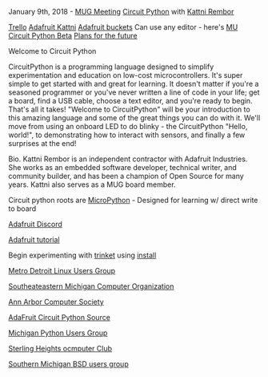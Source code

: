 
January 9th, 2018 - [MUG Meeting](http://www.mug.org/)
[Circuit Python](https://github.com/adafruit/circuitpython/releases) with [Kattni Rembor](https://detroitstartupweek2017.sched.com/speaker/kattni)

[Trello](https://trello.com/b/FNxnn9mt/michigan-usr-group-topics-speakers)
[Adafruit Kattni](https://learn.adafruit.com/users/kattni)
[Adafruit buckets](https://adafruit-circuit-python.s3.amazonaws.com/index.html?prefix=bin/0)
Can use any editor - here's [MU](https://github.com/adafruit?utf8=%E2%9C%93&q=mu+editor&type=&language=)
[Circuit Python Beta](https://blog.adafruit.com/2017/01/09/welcome-to-the-adafruit-circuitpython-beta/)
[Plans for the future](https://blog.adafruit.com/2017/09/19/circuitpython-3-0-plans/)



Welcome to Circuit Python

CircuitPython is a programming language designed to simplify experimentation and education on low-cost microcontrollers. It's super
simple to get started with and great for learning. It doesn't matter if you're a seasoned programmer or you've never written a line
of code in your life; get a board, find a USB cable, choose a text editor, and you're ready to begin. That's all it takes! 
"Welcome to CircuitPython" will be your introduction to this amazing language and some of the great things you can do with it. 
We'll move from using an onboard LED to do blinky - the CircuitPython "Hello, world!", to demonstrating how to interact with 
sensors, and finally a few surprises at the end!

Bio.
Kattni Rembor is an independent contractor with Adafruit Industries. She works as an embedded software developer, technical writer,
and community builder, and has been a champion of Open Source for many years. Kattni also serves as a MUG board member.

Circuit python roots are [MicroPython](https://micropython.org/) - Designed for learning w/ direct write to board

[Adafruit Discord](adafru.it/discord)

[Adafruit tutorial](learn.adafruit.com)

Begin experimenting with [trinket](https://learn.adafruit.com/introducing-trinket/introduction?gclid=EAIaIQobChMI0oy7o-rQ2AIVkLfACh0KKATcEAAYAiAAEgIh5_D_BwE)
using [install](https://learn.adafruit.com/welcome-to-circuitpython/installing-circuitpython)

[Metro Detroit Linux Users Group](http://mdlug.org/)

[Southeateastern Michigan Computer Organization](https://www.wordpress.semco.org/)

[Ann Arbor Computer Society](https://www.meetup.com/AnnArborComputerSociety/)

[AdaFruit Circuit Python Source](https://github.com/adafruit/circuitpython)

[Michigan Python Users Group](https://groups.google.com/forum/#!forum/michipug)

[Sterling Heights ocmputer Club](http://www.sterlingheightscomputerclub.org/)

[Southern Michigan BSD users group](http://www.semibug.org/)

